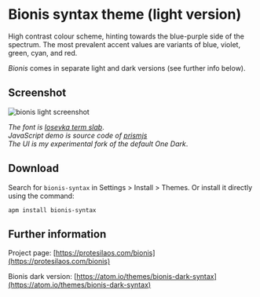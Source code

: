 # Bionis syntax theme (light version)

High contrast colour scheme, hinting towards the blue-purple side of the spectrum. The most prevalent accent values are variants of blue, violet, green, cyan, and red.

*Bionis* comes in separate light and dark versions (see further info below).

## Screenshot

![bionis light screenshot](https://raw.githubusercontent.com/protesilaos/prot16/master/bionis/img/bionis_light_sample.png)

*The font is [Iosevka term slab](https://github.com/be5invis/Iosevka)*.  
*JavaScript demo is source code of [prismjs](http://prismjs.com/)*  
*The UI is my experimental fork of the default One Dark*.

## Download

Search for `bionis-syntax` in Settings > Install > Themes. Or install it directly using the command:

```shell
apm install bionis-syntax
```

## Further information

Project page: [https://protesilaos.com/bionis](https://protesilaos.com/bionis)

Bionis dark version: [https://atom.io/themes/bionis-dark-syntax](https://atom.io/themes/bionis-dark-syntax)
